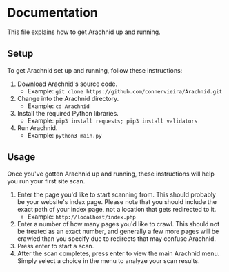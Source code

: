 # Documentation

This file explains how to get Arachnid up and running.


## Setup

To get Arachnid set up and running, follow these instructions:

1. Download Arachnid's source code.
    - Example: `git clone https://github.com/connervieira/Arachnid.git`
2. Change into the Arachnid directory.
    - Example: `cd Arachnid`
3. Install the required Python libraries.
    - Example: `pip3 install requests; pip3 install validators`
4. Run Arachnid.
    - Example: `python3 main.py`

## Usage

Once you've gotten Arachnid up and running, these instructions will help you run your first site scan.

1. Enter the page you'd like to start scanning from. This should probably be your website's index page. Please note that you should include the exact path of your index page, not a location that gets redirected to it.
    - Example: `http://localhost/index.php`
2. Enter a number of how many pages you'd like to crawl. This should not be treated as an exact number, and generally a few more pages will be crawled than you specify due to redirects that may confuse Arachnid.
3. Press enter to start a scan.
4. After the scan completes, press enter to view the main Arachnid menu. Simply select a choice in the menu to analyze your scan results.
